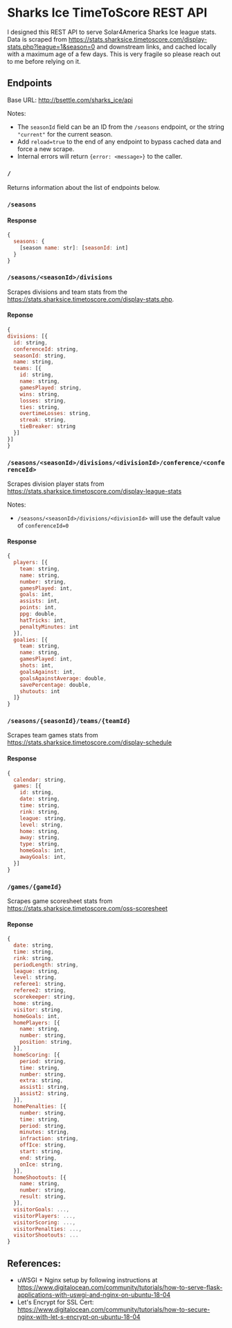 # Sharks Ice TimeToScore REST API

I designed this REST API to serve Solar4America Sharks Ice league stats. Data is scraped from https://stats.sharksice.timetoscore.com/display-stats.php?league=1&season=0 and downstream links, and cached locally with a maximum age of a few days. This is very fragile so please reach out to me before relying on it.


## Endpoints

Base URL: http://bsettle.com/sharks_ice/api

Notes:
* The `seasonId` field can be an ID from the `/seasons` endpoint, or the string `"current"` for the current season.
* Add `reload=true` to the end of any endpoint to bypass cached data and force a new scrape.
* Internal errors will return `{error: <message>}` to the caller.

### `/`

Returns information about the list of endpoints below.

### `/seasons`

#### Response
```js
{
  seasons: {
    [season name: str]: [seasonId: int]
  }
}
```

### `/seasons/<seasonId>/divisions`
Scrapes divisions and team stats from the https://stats.sharksice.timetoscore.com/display-stats.php.

#### Reponse
```js
{
divisions: [{
  id: string,
  conferenceId: string,
  seasonId: string,
  name: string,
  teams: [{
    id: string,
    name: string,
    gamesPlayed: string,
    wins: string,
    losses: string,
    ties: string,
    overtimeLosses: string,
    streak: string,
    tieBreaker: string
  }]
}]
}
```

### `/seasons/<seasonId>/divisions/<divisionId>/conference/<conferenceId>`
Scrapes division player stats from https://stats.sharksice.timetoscore.com/display-league-stats

Notes:
* `/seasons/<seasonId>/divisions/<divisionId>` will use the default value of `conferenceId=0`

#### Response
```js
{
  players: [{
    team: string,
    name: string,
    number: string,
    gamesPlayed: int,
    goals: int,
    assists: int,
    points: int,
    ppg: double,
    hatTricks: int,
    penaltyMinutes: int
  }],
  goalies: [{
    team: string,
    name: string,
    gamesPlayed: int,
    shots: int,
    goalsAgainst: int,
    goalsAgainstAverage: double,
    savePercentage: double,
    shutouts: int
  ]}
}
```

### `/seasons/{seasonId}/teams/{teamId}`
Scrapes team games stats from https://stats.sharksice.timetoscore.com/display-schedule

#### Response
```js
{
  calendar: string,
  games: [{
    id: string,
    date: string,
    time: string,
    rink: string,
    league: string,
    level: string,
    home: string,
    away: string,
    type: string,
    homeGoals: int,
    awayGoals: int,
  }]
}
```

### `/games/{gameId}`
Scrapes game scoresheet stats from https://stats.sharksice.timetoscore.com/oss-scoresheet

#### Reponse
```js
{
  date: string,
  time: string,
  rink: string,
  periodLength: string,
  league: string,
  level: string,
  referee1: string,
  referee2: string,
  scorekeeper: string,
  home: string,
  visitor: string,
  homeGoals: int,
  homePlayers: [{
    name: string,
    number: string,
    position: string,
  }],
  homeScoring: [{
    period: string,
    time: string,
    number: string,
    extra: string,
    assist1: string,
    assist2: string,
  }],
  homePenalties: [{
    number: string,
    time: string,
    period: string,
    minutes: string,
    infraction: string,
    offIce: string,
    start: string,
    end: string,
    onIce: string,
  }],
  homeShootouts: [{
    name: string,
    number: string,
    result: string,
  }],
  visitorGoals: ...,
  visitorPlayers: ...,
  visitorScoring: ...,
  visitorPenalties: ...,
  visitorShootouts: ...  
}
```

## References:
* uWSGI + Nginx setup by following instructions at https://www.digitalocean.com/community/tutorials/how-to-serve-flask-applications-with-uswgi-and-nginx-on-ubuntu-18-04
* Let's Encrypt for SSL Cert: https://www.digitalocean.com/community/tutorials/how-to-secure-nginx-with-let-s-encrypt-on-ubuntu-18-04
